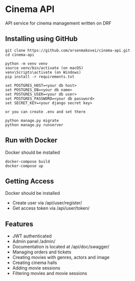 # Cinema API

API service for cinema management written on DRF

## Installing using GitHub

```shell
git clone https://github.com/arsenmakovei/cinema-api.git
cd cinema-api

python -m venv venv
source venv/bin/activate (on macOS)
venv\Scripts\activate (on Windows)
pip install -r requirements.txt

set POSTGRES_HOST=<your db host>
set POSTGRES_DB=<your db name>
set POSTGRES_USER=<your db user>
set POSTGRES_PASSWORD=<your db password>
set SECRET_KEY=<your django secret key>

or you can create .env and set there

python manage.py migrate
python manage.py runserver
```

## Run with Docker

Docker should be installed

```shell
docker-compose build
docker-compose up
```

## Getting Access

Docker should be installed

* Create user via /api/user/register/
* Get access token via /api/user/token/

## Features

* JWT authenticated
* Admin panel /admin/
* Documentation is located at /api/doc/swagger/
* Managing orders and tickets
* Creating movies with genres, actors and image
* Creating cinema halls
* Adding movie sessions
* Filtering movies and movie sessions
